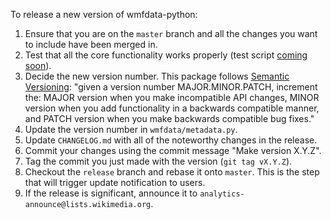 To release a new version of wmfdata-python:
1. Ensure that you are on the `master` branch and all the changes you want to include have been merged in.
1. Test that all the core functionality works properly (test script [coming soon](https://github.com/wikimedia/wmfdata-python/pull/16)). 
1. Decide the new version number. This package follows [Semantic Versioning](https://semver.org/): "given a version number MAJOR.MINOR.PATCH, increment the: MAJOR version when you make incompatible API changes, MINOR version when you add functionality in a backwards compatible manner, and PATCH version when you make backwards compatible bug fixes."
1. Update the version number in `wmfdata/metadata.py`.
1. Update `CHANGELOG.md` with all of the noteworthy changes in the release.
1. Commit your changes using the commit message "Make version X.Y.Z".
1. Tag the commit you just made with the version (`git tag vX.Y.Z`).
1. Checkout the `release` branch and rebase it onto `master`. This is the step that will trigger update notification to users.
1. If the release is significant, announce it to `analytics-announce@lists.wikimedia.org`.